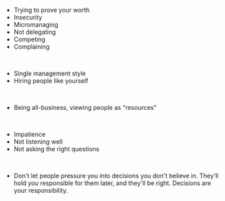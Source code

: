 ---
---

- Trying to prove your worth
- Insecurity
- Micromanaging
- Not delegating
- Competing 
- Complaining

<br>

- Single management style
- Hiring people like yourself

<br>

- Being all-business, viewing people as "resources"

<br>

- Impatience
- Not listening well
- Not asking the right questions

<br>

- Don't let people pressure you into decisions you don't believe in. They'll hold _you_ responsible for them later, and they'll be right. Decisions are your responsibility.